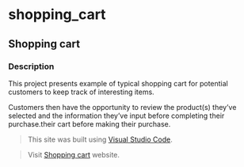 # shopping_cart

## Shopping cart

### Description
This project presents example of typical shopping cart for potential customers to keep track of interesting items. 

Customers then have the opportunity to review the product(s) they’ve selected and the information they’ve input before completing their purchase.their cart before making their purchase.

> This site was built using [Visual Studio Code](https://code.visualstudio.com/).

> Visit [Shopping cart](https://carevick.github.io/) website.

